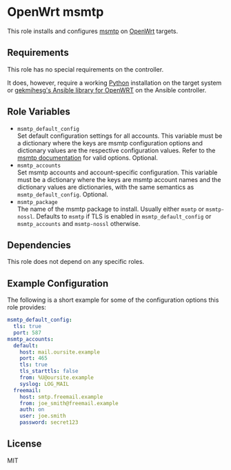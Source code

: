 OpenWrt msmtp
=============

This role installs and configures [msmtp](https://marlam.de/msmtp/) on [OpenWrt](https://www.openwrt.org/) targets.

Requirements
------------

This role has no special requirements on the controller.

It does, however, require a working [Python](https://www.python.org/) installation on the target system or [gekmihesg's Ansible library for OpenWRT](https://github.com/gekmihesg/ansible-openwrt) on the Ansible controller.

Role Variables
--------------

* `msmtp_default_config`  
  Set default configuration settings for all accounts.
  This variable must be a dictionary where the keys are msmtp configuration options and dictionary values are the respective configuration values.
  Refer to the [msmtp documentation](https://marlam.de/msmtp/msmtp.html) for valid options.
  Optional.
* `msmtp_accounts`  
  Set msmtp accounts and account-specific configuration.
  This variable must be a dictionary where the keys are msmtp account names and the dictionary values are dictionaries, with the same semantics as `msmtp_default_config`.
  Optional.
* `msmtp_package`  
  The name of the msmtp package to install.
  Usually either `msmtp` or `msmtp-nossl`.
  Defaults to `msmtp` if TLS is enabled in `msmtp_default_config` or `msmtp_accounts` and `msmtp-nossl` otherwise.

Dependencies
------------

This role does not depend on any specific roles.

Example Configuration
---------------------

The following is a short example for some of the configuration options this role provides:

```yaml
msmtp_default_config:
  tls: true
  port: 587
msmtp_accounts:
  default:
    host: mail.oursite.example
    port: 465
    tls: true
    tls_starttls: false
    from: %U@oursite.example
    syslog: LOG_MAIL
  freemail:
    host: smtp.freemail.example
    from: joe_smith@freemail.example
    auth: on
    user: joe.smith
    password: secret123
```

License
-------

MIT
